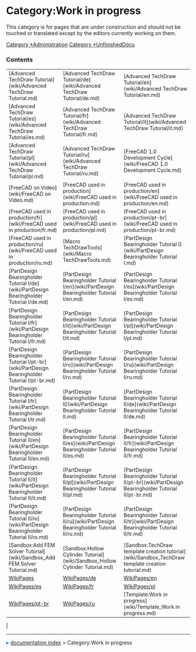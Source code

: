 # Category:Work in progress
This category is for pages that are under construction and should not be touched or translated except by the editors currently working on them.

[Category   *Administration](Category_Administration.md) [Category   *UnfinishedDocu](Category_UnfinishedDocu.md)

### Contents

|     |     |     |
| --- | --- | --- |
| [Advanced TechDraw Tutorial](wiki/Advanced TechDraw Tutorial.md) | [Advanced TechDraw Tutorial/de](wiki/Advanced TechDraw Tutorial/de.md) | [Advanced TechDraw Tutorial/en](wiki/Advanced TechDraw Tutorial/en.md) |
| [Advanced TechDraw Tutorial/es](wiki/Advanced TechDraw Tutorial/es.md) | [Advanced TechDraw Tutorial/fr](wiki/Advanced TechDraw Tutorial/fr.md) | [Advanced TechDraw Tutorial/it](wiki/Advanced TechDraw Tutorial/it.md) |
| [Advanced TechDraw Tutorial/pl](wiki/Advanced TechDraw Tutorial/pl.md) | [Advanced TechDraw Tutorial/ru](wiki/Advanced TechDraw Tutorial/ru.md) | [FreeCAD 1.0 Development Cycle](wiki/FreeCAD 1.0 Development Cycle.md) |
| [FreeCAD on Video](wiki/FreeCAD on Video.md) | [FreeCAD used in production](wiki/FreeCAD used in production.md) | [FreeCAD used in production/en](wiki/FreeCAD used in production/en.md) |
| [FreeCAD used in production/fr](wiki/FreeCAD used in production/fr.md) | [FreeCAD used in production/pl](wiki/FreeCAD used in production/pl.md) | [FreeCAD used in production/pt-br](wiki/FreeCAD used in production/pt-br.md) |
| [FreeCAD used in production/ru](wiki/FreeCAD used in production/ru.md) | [Macro TechDrawTools](wiki/Macro TechDrawTools.md) | [PartDesign Bearingholder Tutorial I](wiki/PartDesign Bearingholder Tutorial I.md) |
| [PartDesign Bearingholder Tutorial I/de](wiki/PartDesign Bearingholder Tutorial I/de.md) | [PartDesign Bearingholder Tutorial I/en](wiki/PartDesign Bearingholder Tutorial I/en.md) | [PartDesign Bearingholder Tutorial I/es](wiki/PartDesign Bearingholder Tutorial I/es.md) |
| [PartDesign Bearingholder Tutorial I/fr](wiki/PartDesign Bearingholder Tutorial I/fr.md) | [PartDesign Bearingholder Tutorial I/it](wiki/PartDesign Bearingholder Tutorial I/it.md) | [PartDesign Bearingholder Tutorial I/pl](wiki/PartDesign Bearingholder Tutorial I/pl.md) |
| [PartDesign Bearingholder Tutorial I/pt-br](wiki/PartDesign Bearingholder Tutorial I/pt-br.md) | [PartDesign Bearingholder Tutorial I/ro](wiki/PartDesign Bearingholder Tutorial I/ro.md) | [PartDesign Bearingholder Tutorial I/ru](wiki/PartDesign Bearingholder Tutorial I/ru.md) |
| [PartDesign Bearingholder Tutorial I/tr](wiki/PartDesign Bearingholder Tutorial I/tr.md) | [PartDesign Bearingholder Tutorial II](wiki/PartDesign Bearingholder Tutorial II.md) | [PartDesign Bearingholder Tutorial II/de](wiki/PartDesign Bearingholder Tutorial II/de.md) |
| [PartDesign Bearingholder Tutorial II/en](wiki/PartDesign Bearingholder Tutorial II/en.md) | [PartDesign Bearingholder Tutorial II/es](wiki/PartDesign Bearingholder Tutorial II/es.md) | [PartDesign Bearingholder Tutorial II/fr](wiki/PartDesign Bearingholder Tutorial II/fr.md) |
| [PartDesign Bearingholder Tutorial II/it](wiki/PartDesign Bearingholder Tutorial II/it.md) | [PartDesign Bearingholder Tutorial II/pl](wiki/PartDesign Bearingholder Tutorial II/pl.md) | [PartDesign Bearingholder Tutorial II/pt-br](wiki/PartDesign Bearingholder Tutorial II/pt-br.md) |
| [PartDesign Bearingholder Tutorial II/ro](wiki/PartDesign Bearingholder Tutorial II/ro.md) | [PartDesign Bearingholder Tutorial II/ru](wiki/PartDesign Bearingholder Tutorial II/ru.md) | [PartDesign Bearingholder Tutorial II/tr](wiki/PartDesign Bearingholder Tutorial II/tr.md) |
| [Sandbox:Add FEM Solver Tutorial](wiki/Sandbox_Add FEM Solver Tutorial.md) | [Sandbox:Hollow Cylinder Tutorial](wiki/Sandbox_Hollow Cylinder Tutorial.md) | [Sandbox:TechDraw template creation tutorial](wiki/Sandbox_TechDraw template creation tutorial.md) |
| [WikiPages](wiki/WikiPages.md) | [WikiPages/de](wiki/WikiPages/de.md) | [WikiPages/en](wiki/WikiPages/en.md) |
| [WikiPages/es](wiki/WikiPages/es.md) | [WikiPages/fr](wiki/WikiPages/fr.md) | [WikiPages/pl](wiki/WikiPages/pl.md) |
| [WikiPages/pt-br](wiki/WikiPages/pt-br.md) | [WikiPages/ru](wiki/WikiPages/ru.md) | [Template:Work in progress](wiki/Template_Work in progress.md) |
|



---
![](images/Right_arrow.png) [documentation index](../README.md) > Category:Work in progress
